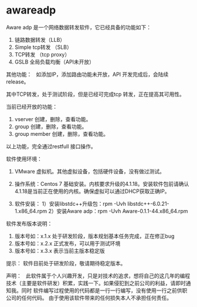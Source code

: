 # awareadp
Aware adp 是一个网络数据转发软件，它已经具备的功能如下：

1. 链路数据转发（LLB）
2. Simple tcp转发 （SLB）
3. TCP转发 （tcp proxy）
4. GSLB 全局负载均衡（API未开放）

其他功能：
   如添加IP，添加路由功能未开放，API 开发完成后，会陆续 release。

其中TCP转发，处于测试阶段，但是已经可完成tcp 转发，正在提高其可用性。


当前已经开放的功能：
1. vserver 创建，删除，查看功能。
2. group  创建，删除，查看功能。
3. group member  创建，删除，查看功能。

以上功能，完全通过restfull 接口操作。

软件使用环境：

1. VMware 虚拟机。其他虚拟设备，包括硬件设备，没有做过测试。
2. 操作系统：Centos 7 基础安装。内核要求升级的4.1.18。安装软件包前请确认4.1.18是当前正在使用的内核。确保虚拟可以通过DHCP获取正确IP。
                   
3. 软件安装：
     1）安装libstdc++升级包：rpm -Uvh  libstdc++-6.0.21-1.x86_64.rpm
     2）安装Aware adp：rpm -Uvh Aware-0.1.1-44.x86_64.rpm


软件发布版本说明：

1. 版本号如：x.1.x 处于研发阶段，版本规划基本任务完成，正在修正bug
2. 版本号如：x.2.x 正式发布，可以用于测试环境
3. 版本号如：x.3.x 表示当前主版本稳定版

提示：
    软件目前处于研发阶段，敬请期待稳定版本。


声明：
    此软件属于个人兴趣开发，只是对技术的追求，想将自己的这几年的编程技术（主要是软件研发）积累，实践一下。如果侵犯到之前公司的利益，请即时通知我。同时
 软件编写过程使用的代码都是一行一行编写，没有使用一行之前供职公司的任何代码。 
    由于使用该软件带来的任何损失本人不承担任何责任。

